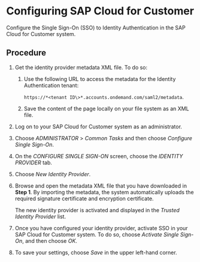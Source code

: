 <!-- loio03fb6c5369944728921be15440798ef7 -->

# Configuring SAP Cloud for Customer

Configure the Single Sign-On \(SSO\) to Identity Authentication in the SAP Cloud for Customer system.



<a name="loio03fb6c5369944728921be15440798ef7__steps_r4p_n1x_k2b"/>

## Procedure

1.  Get the identity provider metadata XML file. To do so:

    1.  Use the following URL to access the metadata for the Identity Authentication tenant:

        `https://*<tenant ID\>*.accounts.ondemand.com/saml2/metadata`.

    2.  Save the content of the page locally on your file system as an XML file.

2.  Log on to your SAP Cloud for Customer system as an administrator.

3.  Choose *ADMINISTRATOR* \> *Common Tasks* and then choose *Configure Single Sign-On*.

4.  On the *CONFIGURE SINGLE SIGN-ON* screen, choose the *IDENTITY PROVIDER* tab.

5.  Choose *New Identity Provider*.

6.  Browse and open the metadata XML file that you have downloaded in **Step 1**. By importing the metadata, the system automatically uploads the required signature certificate and encryption certificate.

    The new identity provider is activated and displayed in the *Trusted Identity Provider* list.

7.  Once you have configured your identity provider, activate SSO in your SAP Cloud for Customer system. To do so, choose *Activate Single Sign-On*, and then choose *OK*.

8.  To save your settings, choose *Save* in the upper left-hand corner.


